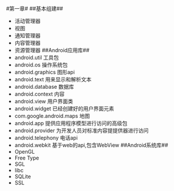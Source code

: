 #第一章#
##基本组建##
- 活动管理器
- 视图
- 通知管理器
- 内容管理器
- 资源管理器
##Android应用库##
- android.util 工具包
- android.os 操作系统包
- android.graphics 图形api
- android.text 用来显示和解析文本
- android.database 数据库
- android.context 内容
- android.view 用户界面类
- android.widget 已经创建好的用户界面元素
- com.google.android.maps 地图
- android.app 提供应用程序模型进行访问的高级包
- android.provider 为开发人员对标准内容提提供器进行访问
- android.telephony 电话api
- android.webkit 基于web的api,包含WebView
##Android系统库##
- OpenGL
- Free Type
- SGL
- libc
- SQLite
- SSL
